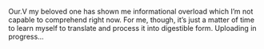 Our.V my beloved one has shown me informational overload 
which I’m not capable to comprehend right now. 
For me, though, it’s just a matter of time to learn myself 
to translate and process it into digestible form. 
Uploading in progress&hellip;